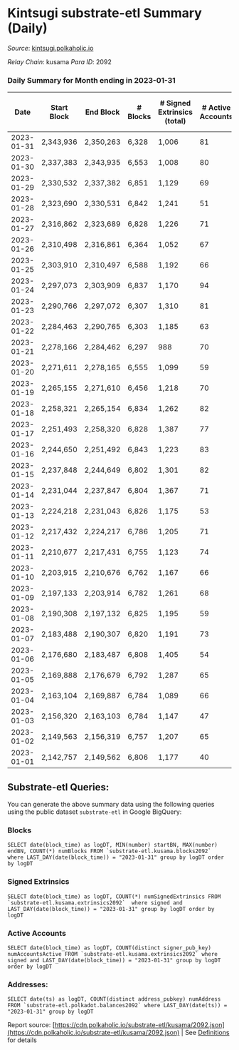 # Kintsugi substrate-etl Summary (Daily)

_Source_: [kintsugi.polkaholic.io](https://kintsugi.polkaholic.io)

*Relay Chain*: kusama
*Para ID*: 2092



### Daily Summary for Month ending in 2023-01-31


| Date | Start Block | End Block | # Blocks | # Signed Extrinsics (total) | # Active Accounts | # Passive | # New | # Addresses with Balances | # Events | # Transfers | # XCM Transfers In | # XCM Transfers Out |
| ---- | ----------- | --------- | -------- | --------------------------- | ----------------- | --------- | ----- | ------------------------- | -------- | ----------- | ------------------ | ------------------- |
| 2023-01-31 | 2,343,936 | 2,350,263 | 6,328  | 1,006 | 81 | 8 |  | 16,042 | 55,620 | 6,419 ($17,242.33) | 18 ($855.45) | 7 ($274.41) |
| 2023-01-30 | 2,337,383 | 2,343,935 | 6,553  | 1,008 | 80 | 14 |  | 16,039 | 57,429 | 6,635 ($42,065.85) | 15 ($1,587.00) | 18 ($30,028.95) |
| 2023-01-29 | 2,330,532 | 2,337,382 | 6,851  | 1,129 | 69 | 16 |  | 16,037 | 60,346 | 6,923 ($23,267.22) | 22 ($5,633.11) | 19 ($13,752.40) |
| 2023-01-28 | 2,323,690 | 2,330,531 | 6,842  | 1,241 | 51 | 10 |  | 16,033 | 60,579 | 6,899 ($5,113.63) | 13 ($334.94) | 5 ($98.83) |
| 2023-01-27 | 2,316,862 | 2,323,689 | 6,828  | 1,226 | 71 | 11 |  | 16,030 | 60,544 | 6,913 ($12,651.90) | 18 ($617.45) | 17 ($3,599.88) |
| 2023-01-26 | 2,310,498 | 2,316,861 | 6,364  | 1,052 | 67 | 15 |  | 16,026 | 55,994 | 6,424 ($10,634.80) | 10 ($133.09) | 6 ($228.38) |
| 2023-01-25 | 2,303,910 | 2,310,497 | 6,588  | 1,192 | 66 | 12 |  | 16,023 | 58,381 | 6,647 ($9,585.40) | 19 ($1,120.02) | 14 ($547.53) |
| 2023-01-24 | 2,297,073 | 2,303,909 | 6,837  | 1,170 | 94 | 24 |  | 16,023 | 60,773 | 7,034 ($62,745.24) | 49 ($3,809.06) | 38 ($3,084.06) |
| 2023-01-23 | 2,290,766 | 2,297,072 | 6,307  | 1,310 | 81 | 12 |  | 16,016 | 56,988 | 6,446 ($22,246.77) | 35 ($4,370.35) | 20 ($3,545.32) |
| 2023-01-22 | 2,284,463 | 2,290,765 | 6,303  | 1,185 | 63 | 8 |  | 16,011 | 56,204 | 6,372 ($9,320.97) | 9 ($226.04) | 5 ($10,683.08) |
| 2023-01-21 | 2,278,166 | 2,284,462 | 6,297  | 988 | 70 | 12 |  | 16,009 | 55,326 | 6,381 ($9,904.08) | 19 ($2,976.21) | 14 ($2,813.66) |
| 2023-01-20 | 2,271,611 | 2,278,165 | 6,555  | 1,099 | 59 | 10 |  | 16,004 | 57,797 | 6,620 ($8,401.22) | 21 ($4,943.31) | 20 ($2,148.79) |
| 2023-01-19 | 2,265,155 | 2,271,610 | 6,456  | 1,218 | 70 | 9 |  | 16,002 | 57,801 | 6,548 ($9,489.78) | 30 ($3,263.36) | 26 ($3,730.25) |
| 2023-01-18 | 2,258,321 | 2,265,154 | 6,834  | 1,262 | 82 | 17 |  | 16,000 | 61,109 | 6,960 ($19,268.87) | 63 ($5,121.31) | 62 ($15,283.96) |
| 2023-01-17 | 2,251,493 | 2,258,320 | 6,828  | 1,387 | 77 | 14 |  | 15,991 | 61,807 | 6,968 ($19,243.36) | 57 ($17,110.98) | 56 ($13,273.83) |
| 2023-01-16 | 2,244,650 | 2,251,492 | 6,843  | 1,223 | 83 | 8 |  | 15,986 | 60,667 | 6,959 ($29,467.28) | 24 ($20,526.25) | 32 ($8,692.76) |
| 2023-01-15 | 2,237,848 | 2,244,649 | 6,802  | 1,301 | 82 | 12 |  | 15,979 | 60,792 | 6,929 ($14,527.93) | 30 ($2,693.12) | 52 ($10,321.54) |
| 2023-01-14 | 2,231,044 | 2,237,847 | 6,804  | 1,367 | 71 | 15 |  | 15,977 | 61,007 | 6,925 ($15,125.47) | 15 ($1,040.78) | 30 ($936.09) |
| 2023-01-13 | 2,224,218 | 2,231,043 | 6,826  | 1,175 | 53 | 11 |  | 15,969 | 60,410 | 6,920 ($6,266.40) | 34 ($19,849.11) | 51 ($36,061.35) |
| 2023-01-12 | 2,217,432 | 2,224,217 | 6,786  | 1,205 | 71 | 12 |  | 15,966 | 60,086 | 6,874 ($43,124.05) | 25 ($1,120.47) | 19 ($5,407.65) |
| 2023-01-11 | 2,210,677 | 2,217,431 | 6,755  | 1,123 | 74 | 11 |  | 15,960 | 59,506 | 6,848 ($17,162.96) | 22 ($2,216.28) | 25 ($2,193.22) |
| 2023-01-10 | 2,203,915 | 2,210,676 | 6,762  | 1,167 | 66 | 15 |  | 15,953 | 59,720 | 6,833 ($17,093.19) | 24 ($1,195.71) | 27 ($3,925.53) |
| 2023-01-09 | 2,197,133 | 2,203,914 | 6,782  | 1,261 | 68 | 13 |  | 15,950 | 60,211 | 6,869 ($224,657.58) | 22 ($1,096.95) | 28 ($1,035.72) |
| 2023-01-08 | 2,190,308 | 2,197,132 | 6,825  | 1,195 | 59 | 12 |  | 15,949 | 60,253 | 6,885 ($2,921.29) | 15 ($402.93) | 11 ($295.20) |
| 2023-01-07 | 2,183,488 | 2,190,307 | 6,820  | 1,191 | 73 | 9 |  | 15,944 | 60,186 | 6,886 ($6,454.20) | 7 ($357.57) | 9 ($547.35) |
| 2023-01-06 | 2,176,680 | 2,183,487 | 6,808  | 1,405 | 54 | 12 |  | 15,942 | 61,031 | 6,872 ($7,512.30) | 6 ($171.70) | 7 ($1,210.77) |
| 2023-01-05 | 2,169,888 | 2,176,679 | 6,792  | 1,287 | 65 | 11 |  | 15,939 | 60,459 | 6,862 ($11,773.00) | 10 ($1,797.19) | 12 ($455.44) |
| 2023-01-04 | 2,163,104 | 2,169,887 | 6,784  | 1,089 | 66 | 11 |  | 15,936 | 59,526 | 6,861 ($14,391.96) | 12 ($181.03) | 21 ($4,937.19) |
| 2023-01-03 | 2,156,320 | 2,163,103 | 6,784  | 1,147 | 47 | 9 |  | 15,931 | 59,723 | 6,830 ($2,973.81) | 11 ($4,125.78) | 9 ($459.83) |
| 2023-01-02 | 2,149,563 | 2,156,319 | 6,757  | 1,207 | 65 | 5 |  | 15,931 | 59,858 | 6,818 ($4,705.65) | 5 ($3,542.53) | 8 ($172.83) |
| 2023-01-01 | 2,142,757 | 2,149,562 | 6,806  | 1,177 | 40 | 10 |  | 15,930 | 60,288 | 6,901 ($4,735.81) | 36 ($1,265.31) | 49 ($1,105.10) |

## Substrate-etl Queries:
You can generate the above summary data using the following queries using the public dataset `substrate-etl` in Google BigQuery:


### Blocks
```
SELECT date(block_time) as logDT, MIN(number) startBN, MAX(number) endBN, COUNT(*) numBlocks FROM `substrate-etl.kusama.blocks2092`  where LAST_DAY(date(block_time)) = "2023-01-31" group by logDT order by logDT
```


### Signed Extrinsics
```
SELECT date(block_time) as logDT, COUNT(*) numSignedExtrinsics FROM `substrate-etl.kusama.extrinsics2092`  where signed and LAST_DAY(date(block_time)) = "2023-01-31" group by logDT order by logDT
```


### Active Accounts
```
SELECT date(block_time) as logDT, COUNT(distinct signer_pub_key) numAccountsActive FROM `substrate-etl.kusama.extrinsics2092` where signed and LAST_DAY(date(block_time)) = "2023-01-31" group by logDT order by logDT
```


### Addresses:
```
SELECT date(ts) as logDT, COUNT(distinct address_pubkey) numAddress FROM `substrate-etl.polkadot.balances2092` where LAST_DAY(date(ts)) = "2023-01-31" group by logDT
```



Report source: [https://cdn.polkaholic.io/substrate-etl/kusama/2092.json](https://cdn.polkaholic.io/substrate-etl/kusama/2092.json) | See [Definitions](/DEFINITIONS.md) for details

